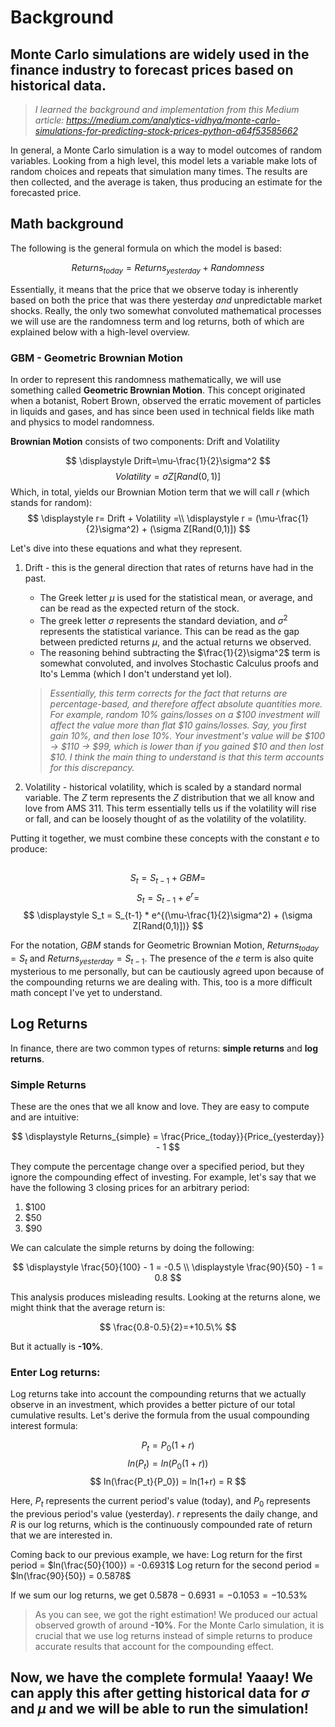 # Background
## Monte Carlo simulations are widely used in the finance industry to forecast prices based on historical data. 
> *I learned the background and implementation from this Medium article: https://medium.com/analytics-vidhya/monte-carlo-simulations-for-predicting-stock-prices-python-a64f53585662*

In general, a Monte Carlo simulation is a way to model outcomes of random variables. Looking from a high level, this model lets a variable make lots of random choices and repeats that simulation many times. The results are then collected, and the average is taken, thus producing an estimate for the forecasted price.

## Math background
The following is the general formula on which the model is based:

$$
\displaystyle Returns_{today} = Returns_{yesterday} + Randomness
$$

Essentially, it means that the price that we observe today is inherently based on both the price that was there yesterday *and* unpredictable market shocks. Really, the only two somewhat convoluted mathematical processes we will use are the randomness term and log returns, both of which are explained below with a high-level overview.

### GBM - Geometric Brownian Motion
In order to represent this randomness mathematically, we will use something called **Geometric Brownian Motion**. This concept originated when a botanist, Robert Brown, observed the erratic movement of particles in liquids and gases, and has since been used in technical fields like math and physics to model randomness.

**Brownian Motion** consists of two components: Drift and Volatility

$$
\displaystyle Drift=\mu-\frac{1}{2}\sigma^2
$$
$$
\displaystyle Volatility = \sigma Z[Rand(0,1)]
$$
Which, in total, yields our Brownian Motion term that we will call $r$ (which stands for random):
$$
\displaystyle r= Drift + Volatility =\\
\displaystyle r = (\mu-\frac{1}{2}\sigma^2) + (\sigma Z[Rand(0,1)])
$$

Let's dive into these equations and what they represent. 
1. Drift - this is the general direction that rates of returns have had in the past. 
    - The Greek letter $\mu$ is used for the statistical mean, or average, and can be read as the expected return of the stock. 
    - The greek letter $\sigma$ represents the standard deviation, and $\sigma^2$ represents the statistical variance. This can be read as the gap between predicted returns $\mu$, and the actual returns we observed.
    - The reasoning behind subtracting the $\frac{1}{2}\sigma^2$ term is somewhat convoluted, and involves Stochastic Calculus proofs and Ito's Lemma (which I don't understand yet lol). 

    >*Essentially, this term corrects for the fact that returns are percentage-based, and therefore affect absolute quantities more. For example, random 10% gains/losses on a \$100 investment will affect the value more than flat \$10 gains/losses. Say, you first gain 10%, and then lose 10%. Your investment's value will be \$100 -> \$110 -> \$99, which is lower than if you gained \$10 and then lost \$10. I think the main thing to understand is that this term accounts for this discrepancy.*

2. Volatility - historical volatility, which is scaled by a standard normal variable. The $Z$ term represents the $Z$ distribution that we all know and love from AMS 311. This term essentially tells us if the volatility will rise or fall, and can be loosely thought of as the volatility of the volatility.

Putting it together, we must combine these concepts with the constant $e$ to produce:
##
$$
\displaystyle S_t = S_{t-1} + GBM =
$$
$$
\displaystyle S_t = S_{t-1} + e^r = 
$$
$$
\displaystyle S_t = S_{t-1} * e^{(\mu-\frac{1}{2}\sigma^2) + (\sigma Z[Rand(0,1)])}
$$

For the notation, $GBM$ stands for Geometric Brownian Motion, $Returns_{today} = S_t$ and $Returns_{yesterday} = S_{t-1}$. The presence of the $e$ term is also quite mysterious to me personally, but can be cautiously agreed upon because of the compounding returns we are dealing with. This, too is a more difficult math concept I've yet to understand.

## Log Returns
In finance, there are two common types of returns: **simple returns** and **log returns**.
### Simple Returns
These are the ones that we all know and love. They are easy to compute and are intuitive:

$$
\displaystyle Returns_{simple} = \frac{Price_{today}}{Price_{yesterday}} - 1
$$

They compute the percentage change over a specified period, but they ignore the compounding effect of investing. For example, let's say that we have the following 3 closing prices for an arbitrary period:
1. \$100
2. \$50 
3. \$90 

We can calculate the simple returns by doing the following: 

$$
\displaystyle \frac{50}{100} - 1 = -0.5 \\
\displaystyle \frac{90}{50} - 1 = 0.8
$$

This analysis produces misleading results. Looking at the returns alone, we might think that the average return is:

$$
\frac{0.8-0.5}{2}=+10.5\%
$$

But it actually is **-10%**.

### Enter Log returns:
Log returns take into account the compounding returns that we actually observe in an investment, which provides a better picture of our total cumulative results. Let's derive the formula from the usual compounding interest formula:

$$
P_t=P_0(1+r)
$$
$$
ln(P_t) = ln(P_0(1+r))
$$
$$
ln(\frac{P_t}{P_0}) = ln(1+r) = R
$$

Here, $P_t$ represents the current period's value (today), and $P_{0}$ represents the previous period's value (yesterday). $r$ represents the daily change, and $R$ is our log returns, which is the continuously compounded rate of return that we are interested in.

Coming back to our previous example, we have:
Log return for the first period = $ln(\frac{50}{100}) = -0.6931$
Log return for the second period = $ln(\frac{90}{50}) = 0.5878$

If we sum our log returns, we get $0.5878 - 0.6931 = -0.1053 = -10.53\%$

>As you can see, we got the right estimation! We produced our actual observed growth of around **-10%**. For the Monte Carlo simulation, it is crucial that we use log returns instead of simple returns to produce accurate results that account for the compounding effect.

## Now, we have the complete formula! Yaaay! We can apply this after getting historical data for $\sigma$ and $\mu$ and we will be able to run the simulation!
